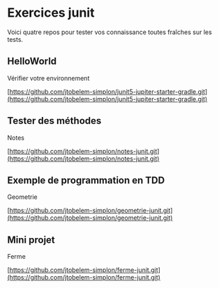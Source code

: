 # Exercices junit

Voici quatre repos pour tester vos connaissance toutes fraîches sur les tests.

## HelloWorld
Vérifier votre environnement

[https://github.com/jtobelem-simplon/junit5-jupiter-starter-gradle.git](https://github.com/jtobelem-simplon/junit5-jupiter-starter-gradle.git)

## Tester des méthodes
Notes

[https://github.com/jtobelem-simplon/notes-junit.git](https://github.com/jtobelem-simplon/notes-junit.git)

## Exemple de programmation en TDD
Geometrie

[https://github.com/jtobelem-simplon/geometrie-junit.git](https://github.com/jtobelem-simplon/geometrie-junit.git)

## Mini projet
Ferme

[https://github.com/jtobelem-simplon/ferme-junit.git](https://github.com/jtobelem-simplon/ferme-junit.git)

